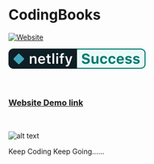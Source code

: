 # CodingBooks

[![Website](https://img.shields.io/website?label=codingbooks.netlify.app&style=for-the-badge&url=https%3A%2F%2Fmohitjaisal.com)](https://codingbooks.netlify.app)

<a href="https://codingbooks.netlify.app" target="_blank" rel="noopener noreferrer"><img src="https://github.com/mohitjaisal/GifStore/blob/master/RawImages/Netlify%20Success.svg" alt="Netlify Status"></a>

<br>
<h3><a href="https://codingbooks.netlify.app" target="_blank" rel="noopener noreferrer">Website Demo link</a></h3>
<br>

![alt text](https://github.com/mohitjaisal/ImageStore/blob/master/GifStore/codingbooksgif.gif)

Keep Coding Keep Going......
